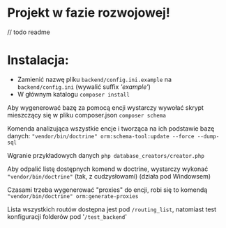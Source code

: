 # Projekt w fazie rozwojowej!

// todo readme

# Instalacja:
- Zamienić nazwę pliku `backend/config.ini.example` na `backend/config.ini` (wywalić suffix _'example'_)
- W głównym katalogu `composer install`


Aby wygenerować bazę za pomocą encji wystarczy wywołać skrypt mieszczący się w pliku composer.json `composer schema`

Komenda analizująca wszystkie encje i tworząca na ich podstawie bazę danych: `"vendor/bin/doctrine" orm:schema-tool:update --force --dump-sql`

Wgranie przykładowych danych `php database_creators/creator.php`


Aby odpalić listę dostępnych komend w doctrine, wystarczy wykonać `"vendor/bin/doctrine"` (tak, z cudzysłowami) (działa pod Windowsem)

Czasami trzeba wygenerować "proxies" do encji, robi się to komendą `"vendor/bin/doctrine" orm:generate-proxies`

Lista wszystkich routów dostępna jest pod `/routing_list`, natomiast test konfiguracji folderów pod '`/test_backend`'